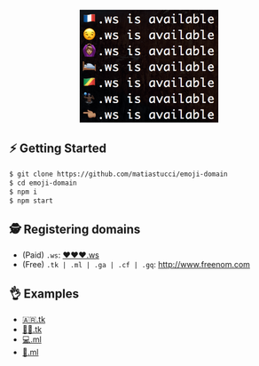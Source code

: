 <p align="center">
  <img src="demo.png" width="250" alt="Logo"/>
</p>

## ⚡️ Getting Started
```
$ git clone https://github.com/matiastucci/emoji-domain
$ cd emoji-domain
$ npm i
$ npm start
```

## 🕵️ Registering domains
* (Paid) `.ws`: [❤️❤️❤️.ws](http://❤️❤️❤️.ws)
* (Free) `.tk | .ml | .ga | .cf | .gq`: http://www.freenom.com

## 👌 Examples
* [🇦🇷.tk](http://🇦🇷.tk)
* [🖖🏼.tk](http://🖖🏼.tk)
* [💻.ml](http://💻.ml)
* [🖕.ml](http://🖕.ml)
